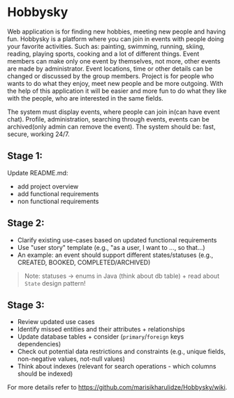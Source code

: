 # Hobbysky
Web application is for finding new hobbies, meeting new people and having fun. Hobbysky is a platform where you can join in events with people doing your favorite activities. Such as: painting, swimming, running, skiing, reading, playing sports, cooking and a lot of different things. Event members can make only one event by themselves, not more, other events are made by administrator. Event locations, time or other details can be changed or discussed by the group members. 
Project is for people who wants to do what they enjoy, meet new people and be more outgoing.
With the help of this application it will be easier and more fun to do what they like with the people, who are interested in the same fields. 

The system must display events, where people can join in(can have event chat). Profile, administration, searching through events, events can be archived(only admin can remove the event).
The system should be: fast, secure, working 24/7. 

## Stage 1:
Update README.md:
- add project overview
- add functional requirements 
- non functional requirements

## Stage 2:
- Clarify existing use-cases based on updated functional requirements
- Use "user story" template (e.g., "as a user, I want to ..., so that...)
- An example: an event should support different states/statuses (e.g., CREATED, BOOKED, COMPLETED/ARCHIVED)

> Note: statuses -> enums in Java (think about db table) + read about `State` design pattern!

## Stage 3:
- Review updated use cases
- Identify missed entities and their attributes + relationships
- Update database tables + consider (`primary`/`foreign` keys dependencies)
- Check out potential data restrictions and constraints (e.g., unique fields, non-negative values, not-null values)
- Think about indexes (relevant for search operations - which columns should be indexed)


For more details refer to https://github.com/marisikharulidze/Hobbysky/wiki.
